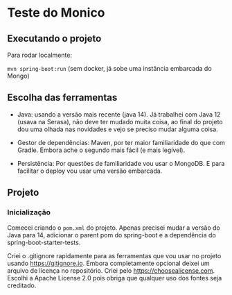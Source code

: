 # Teste do Monico


## Executando o projeto

Para rodar localmente:

`mvn spring-boot:run` (sem docker, já sobe uma instância embarcada do Mongo)


## Escolha das ferramentas

- Java: usando a versão mais recente (java 14). Já trabalhei com Java 12 (usava na Serasa), não deve ter mudado muita coisa, ao final do projeto dou uma olhada nas novidades e vejo se preciso mudar alguma coisa.

- Gestor de dependências: Maven, por ter maior familiaridade do que com Gradle. Embora ache o segundo mais fácil (e mais legível).

- Persistência: Por questões de familiaridade vou usar o MongoDB. E para facilitar o deploy vou usar uma versão embarcada.

## Projeto

### Inicialização

Comecei criando o `pom.xml` do projeto. Apenas precisei mudar a versão do Java para 14, adicionar o parent pom do spring-boot e a dependência do spring-boot-starter-tests.

Criei o .gitignore rapidamente para as ferramentas que vou usar no projeto usando <https://gitignore.io>. Embora completamente opcional deixei um arquivo de licença no repositório. Criei pelo <https://choosealicense.com>. Escolhi a Apache License 2.0 pois obriga que qualquer uso dos fontes seja creditado.
